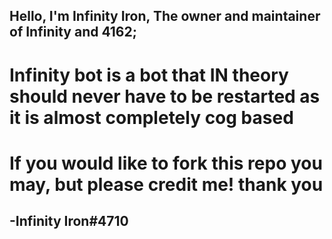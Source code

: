 ## Hello, I'm Infinity Iron, The owner and maintainer of Infinity and 4162;

# Infinity bot is a bot that IN theory should never have to be restarted as it is almost completely cog based
# If you would like to fork this repo you may, but please credit me! thank you
## -Infinity Iron#4710
